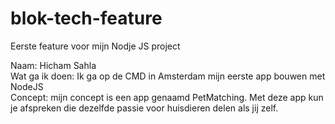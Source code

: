 # blok-tech-feature
Eerste feature voor mijn Nodje JS project

Naam: Hicham Sahla
</br>
Wat ga ik doen: Ik ga op de CMD in Amsterdam mijn eerste app bouwen met NodeJS
</br>
Concept: mijn concept is een app genaamd PetMatching. Met deze app kun je afspreken die dezelfde passie voor huisdieren delen als jij zelf.
